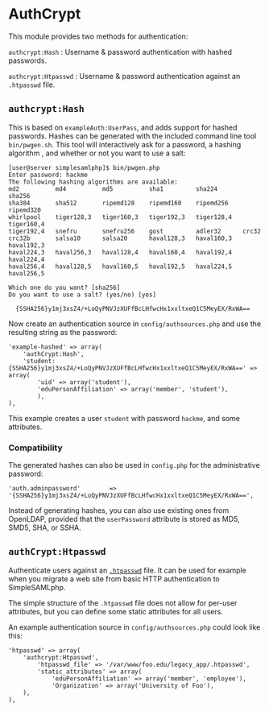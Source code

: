 AuthCrypt
=========

This module provides two methods for authentication:

`authcrypt:Hash`
: Username & password authentication with hashed passwords.

`authcrypt:Htpasswd`
: Username & password authentication against an `.htpasswd` file.


`authcrypt:Hash`
----------------

This is based on `exampleAuth:UserPass`, and adds support for hashed passwords.
Hashes can be generated with the included command line tool `bin/pwgen.sh`.
This tool will interactively ask for a password, a hashing algorithm , and whether or not you want to use a salt:

    [user@server simplesamlphp]$ bin/pwgen.php
    Enter password: hackme
    The following hashing algorithms are available:
    md2          md4          md5          sha1         sha224       sha256
    sha384       sha512       ripemd128    ripemd160    ripemd256    ripemd320
    whirlpool    tiger128,3   tiger160,3   tiger192,3   tiger128,4   tiger160,4
    tiger192,4   snefru       snefru256    gost         adler32      crc32
    crc32b       salsa10      salsa20      haval128,3   haval160,3   haval192,3
    haval224,3   haval256,3   haval128,4   haval160,4   haval192,4   haval224,4
    haval256,4   haval128,5   haval160,5   haval192,5   haval224,5   haval256,5

    Which one do you want? [sha256]
    Do you want to use a salt? (yes/no) [yes]

      {SSHA256}y1mj3xsZ4/+LoQyPNVJzXUFfBcLHfwcHx1xxltxeQ1C5MeyEX/RxWA==

Now create an authentication source in `config/authsources.php` and use the resulting string as the password:

    'example-hashed' => array(
        'authCrypt:Hash',
        'student:{SSHA256}y1mj3xsZ4/+LoQyPNVJzXUFfBcLHfwcHx1xxltxeQ1C5MeyEX/RxWA==' => array(
            'uid' => array('student'),
            'eduPersonAffiliation' => array('member', 'student'),
            ),
    ),

This example creates a user `student` with password `hackme`, and some attributes.

### Compatibility ###
The generated hashes can also be used in `config.php` for the administrative password:

    'auth.adminpassword'        => '{SSHA256}y1mj3xsZ4/+LoQyPNVJzXUFfBcLHfwcHx1xxltxeQ1C5MeyEX/RxWA==',

Instead of generating hashes, you can also use existing ones from OpenLDAP, provided that the `userPassword` attribute is stored as MD5, SMD5, SHA, or SSHA.


`authCrypt:Htpasswd`
--------------------

Authenticate users against an [`.htpasswd`](http://httpd.apache.org/docs/2.2/programs/htpasswd.html) file. It can be used for example when you migrate a web site from basic HTTP authentication to SimpleSAMLphp.

The simple structure of the `.htpasswd` file does not allow for per-user attributes, but you can define some static attributes for all users.

An example authentication source in `config/authsources.php` could look like this:

    'htpasswd' => array(
        'authcrypt:Htpasswd',
            'htpasswd_file' => '/var/www/foo.edu/legacy_app/.htpasswd',
            'static_attributes' => array(
                'eduPersonAffiliation' => array('member', 'employee'),
                'Organization' => array('University of Foo'),
        ),
    ),

